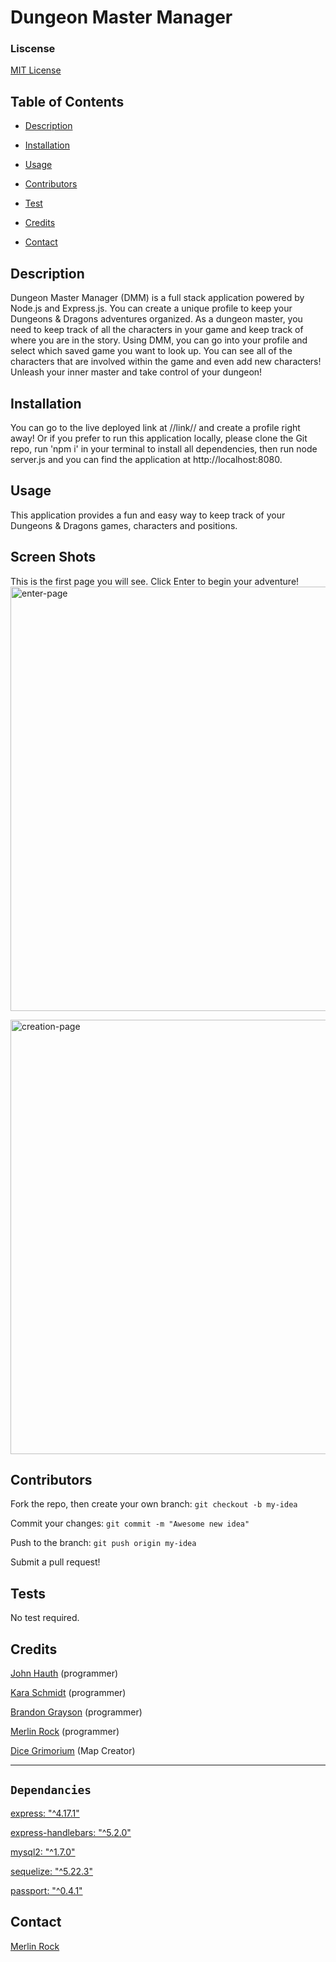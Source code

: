 # Dungeon Master Manager

    
 ### Liscense
    
 [MIT License](https://choosealicense.com/licenses/mit/)

    
 ## Table of Contents
    
- [Description](#Description)
    
- [Installation](#Installation)
    
- [Usage](#Usage)
    
- [Contributors](#Contributors)
    
- [Test](#Test)

- [Credits](#Credits)
    
- [Contact](#Contact)

    
## Description

    
 Dungeon Master Manager (DMM) is a full stack application powered by Node.js and Express.js. You can create a unique profile to keep your Dungeons & Dragons adventures organized. As a dungeon master, you need to keep track of all the characters in your game and keep track of where you are in the story. Using DMM, you can go into your profile and select which saved game you want to look up. You can see all of the characters that are involved within the game and even add new characters! Unleash your inner master and take control of your dungeon!

    
## Installation

    
 You can go to the live deployed link at //link// and create a profile right away! Or if you prefer to run this application locally, please clone the Git repo, run 'npm i' in your terminal to install all dependencies, then run node server.js and you can find the application at http://localhost:8080.

    
## Usage
This application provides a fun and easy way to keep track of your Dungeons & Dragons games, characters and positions.

    
## Screen Shots

This is the first page you will see. Click Enter to begin your adventure!
<img width="679" alt="enter-page" src="https://user-images.githubusercontent.com/74565661/105144411-3771d500-5acb-11eb-9ccf-266984d3f5a8.png">



<img width="695" alt="creation-page" src="https://user-images.githubusercontent.com/74565661/105144761-b6670d80-5acb-11eb-858d-f4ac92bb0bc3.png">



## Contributors
Fork the repo, then create your own branch: `git checkout -b my-idea`

Commit your changes: `git commit -m "Awesome new idea"`

Push to the branch: `git push origin my-idea`

Submit a pull request!
    
## Tests
No test required.

## Credits
[John Hauth](https://github.com/jkhauth) (programmer)

[Kara Schmidt](https://github.com/karajsch) (programmer)

[Brandon Grayson](https://github.com/BrandonGrayson) (programmer)

[Merlin Rock](https://github.com/MerlinRock) (programmer)

[Dice Grimorium](https://www.patreon.com/dicegrimorium) (Map Creator)

---
## `Dependancies`

[express: "^4.17.1"](https://www.npmjs.com/package/express)

[express-handlebars: "^5.2.0"](https://www.npmjs.com/package/express-handlebars)

[mysql2: "^1.7.0"](https://www.npmjs.com/package/mysql2)

[sequelize: "^5.22.3"](https://www.npmjs.com/package/sequelize)

[passport: "^0.4.1"](https://www.npmjs.com/package/passporthttps://www.npmjs.com/package/passport)


## Contact
[Merlin Rock](mailto:rock.merlin@yahoo.com?subject=[GitHub]%20Source:%20Dungeon%20Master%20Manager)
    



  